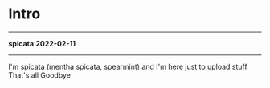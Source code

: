 # Intro
---
**spicata**
**2022-02-11**

---
I'm spicata (mentha spicata, spearmint) and I'm here just to upload stuff
That's all
Goodbye
